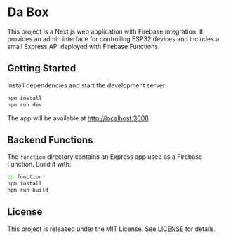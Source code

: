 # Da Box

This project is a Next.js web application with Firebase integration. It provides an admin interface for controlling ESP32 devices and includes a small Express API deployed with Firebase Functions.

## Getting Started

Install dependencies and start the development server:

```bash
npm install
npm run dev
```

The app will be available at [http://localhost:3000](http://localhost:3000).

## Backend Functions

The `function` directory contains an Express app used as a Firebase Function. Build it with:

```bash
cd function
npm install
npm run build
```

## License

This project is released under the MIT License. See [LICENSE](LICENSE) for details.
